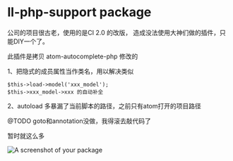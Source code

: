 # ll-php-support package

公司的项目很古老，使用的是CI 2.0 的改版，
造成没法使用大神们做的插件，只能DIY一个了。

此插件是拷贝 atom-autocomplete-php 修改的

1、把隐式的成员属性当作类名，用以解决类似 


    $this->load->model('xxx_model');
    $this->xxx_model->xxx 的自动补全


    
2、autoload 多暴漏了当前脚本的路径，之前只有atom打开的项目路径




@TODO 
goto和annotation没做，我得滚去敲代码了


暂时就这么多

![A screenshot of your package](https://f.cloud.github.com/assets/69169/2290250/c35d867a-a017-11e3-86be-cd7c5bf3ff9b.gif)
